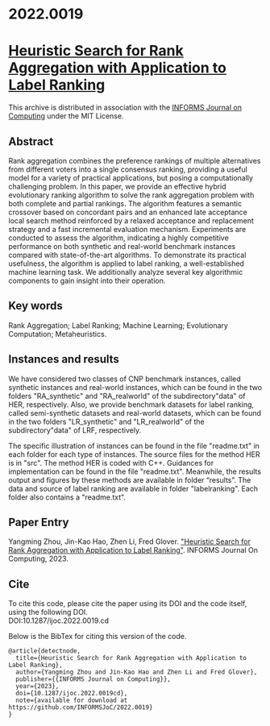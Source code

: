 # 2022.0019
# [Heuristic Search for Rank Aggregation with Application to Label Ranking](https://doi.org/10.1287/ijoc.2022.0019)
This archive is distributed in association with the [INFORMS Journal on Computing](https://pubsonline.informs.org/journal/ijoc) under the MIT License.

## Abstract
Rank aggregation combines the preference rankings of multiple alternatives from different voters into a single consensus ranking, providing a useful model for a variety of practical applications, but posing a computationally challenging problem. In this paper, we provide an effective hybrid evolutionary ranking algorithm to solve the rank aggregation problem with both complete and partial rankings. The algorithm features a semantic crossover based on concordant pairs and an enhanced late acceptance local search method reinforced by a relaxed acceptance and replacement strategy and a fast incremental evaluation mechanism. Experiments are conducted to assess the algorithm, indicating a highly competitive performance on both synthetic and real-world benchmark instances compared with state-of-the-art algorithms. To demonstrate its practical usefulness, the algorithm is applied to label ranking, a well-established machine learning task. We additionally analyze several key algorithmic components to gain insight into their operation.

## Key words
Rank Aggregation; Label Ranking; Machine Learning; Evolutionary Computation; Metaheuristics.

## Instances and results
We have considered two classes of CNP benchmark instances, called synthetic instances and real-world instances, which can be found in the two folders "RA_synthetic" and "RA_realworld" of the subdirectory"data" of HER, respectively. Also, we provide benchmark datasets for label ranking, called semi-synthetic datasets and real-world datasets, which can be found in the two folders "LR_synthetic" and "LR_realworld" of the subdirectory"data" of LRF, respectively. 

The specific illustration of instances can be found in the file "readme.txt"  in each folder for each type of instances. The source files for the method HER  is in "src". The method HER is coded with C++. Guidances for implementation can be found in the file "readme.txt". Meanwhile, the results output and figures by these methods are available in folder “results”. The data and source of label ranking are available in folder "labelranking". Each folder also contains a "readme.txt". 

## Paper Entry
Yangming Zhou, Jin-Kao Hao, Zhen Li, Fred Glover. ["Heuristic Search for Rank Aggregation with Application to Label Ranking"](https://doi.org/10.1287/ijoc.2022.0019). INFORMS Journal On Computing, 2023.

## Cite
To cite this code, please cite the paper using its DOI and the code itself, using the following DOI.\
DOI:10.1287/ijoc.2022.0019.cd

Below is the BibTex for citing this version of the code.
~~~
@article{detectnode,
  title={Heuristic Search for Rank Aggregation with Application to Label Ranking},
  author={Yangming Zhou and Jin-Kao Hao and Zhen Li and Fred Glover},
  publisher={{INFORMS Journal on Computing}},
  year={2023},
  doi={10.1287/ijoc.2022.0019cd},
  note={available for download at https://github.com/INFORMSJoC/2022.0019}
}
~~~
